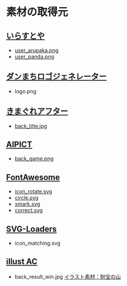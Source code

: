 # 素材の取得元

## [いらすとや](https://www.irasutoya.com/)

* [user_arupaka.png](https://www.irasutoya.com/2013/10/blog-post_9165.html)
* [user_panda.png](https://www.irasutoya.com/2013/10/blog-post_9165.html)

## [ダンまちロゴジェネレーター](https://aniani.me/danmachi/)

* logo.png

## [きまぐれアフター](http://www5d.biglobe.ne.jp/~gakai/)

* [back_title.jpg](https://gakaisozai.seesaa.net/article/200812article_2.html)

## [AIPICT](https://aipict.com/)

* [back_game.png](https://aipict.com/cave_underground/)

## [FontAwesome](https://fontawesome.com/)

* [icon_rotate.svg](https://fontawesome.com/icons/rotate-right?s=solid&f=classic)
* [circle.svg](https://fontawesome.com/icons/circle?s=regular&f=classic)
* [xmark.svg](https://fontawesome.com/icons/xmark?s=solid&f=classic)
* [correct.svg](https://fontawesome.com/icons/circle-check?s=regular&f=classic)

## [SVG-Loaders](https://github.com/SamHerbert/SVG-Loaders)

* icon_matching.svg

## [illust AC](https://www.ac-illust.com/)

* back_result_win.jpg [イラスト素材：財宝の山](https://www.ac-illust.com/main/detail.php?id=1174983)
